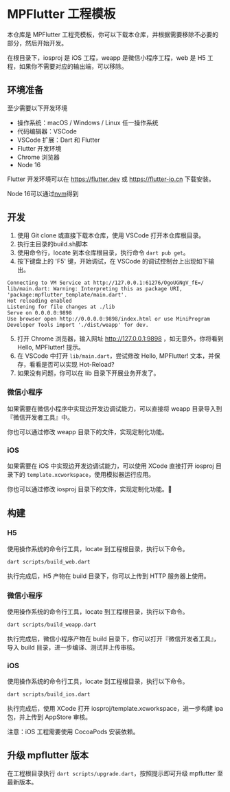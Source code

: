 # MPFlutter 工程模板

本仓库是 MPFlutter 工程壳模板，你可以下载本仓库，并根据需要移除不必要的部分，然后开始开发。

在根目录下，iosproj 是 iOS 工程，weapp 是微信小程序工程，web 是 H5 工程，如果你不需要对应的输出端，可以移除。

## 环境准备

至少需要以下开发环境

- 操作系统：macOS / Windows / Linux 任一操作系统
- 代码编辑器：VSCode
- VSCode 扩展：Dart 和 Flutter 
- Flutter 开发环境
- Chrome 浏览器
- Node 16

Flutter 开发环境可以在 https://flutter.dev 或 https://flutter-io.cn 下载安装。

Node 16可以通过[nvm](https://github.com/nvm-sh/nvm#installing-and-updating)得到

## 开发

1. 使用 Git clone 或直接下载本仓库，使用 VSCode 打开本仓库根目录。
2. 执行主目录的build.sh脚本
3. 使用命令行，locate 到本仓库根目录，执行命令 `dart pub get`。
4. 按下键盘上的 'F5' 键，开始调试，在 VSCode 的调试控制台上出现如下输出。

```
Connecting to VM Service at http://127.0.0.1:61276/OgoUGNgV_fE=/
lib/main.dart: Warning: Interpreting this as package URI, 'package:mpflutter_template/main.dart'.
Hot reloading enabled
Listening for file changes at ./lib
Serve on 0.0.0.0:9898
Use browser open http://0.0.0.0:9898/index.html or use MiniProgram Developer Tools import './dist/weapp' for dev.
```

5. 打开 Chrome 浏览器，输入网址 http://127.0.0.1:9898 ，如无意外，你将看到 Hello, MPFlutter! 提示。
6. 在 VSCode 中打开 `lib/main.dart`，尝试修改 Hello, MPFlutter! 文本，并保存，看看是否可以实现 Hot-Reload?
7. 如果没有问题，你可以在 lib 目录下开展业务开发了。

### 微信小程序

如果需要在微信小程序中实现边开发边调试能力，可以直接将 weapp 目录导入到『微信开发者工具』中。

你也可以通过修改 weapp 目录下的文件，实现定制化功能。

### iOS

如果需要在 iOS 中实现边开发边调试能力，可以使用 XCode 直接打开 iosproj 目录下的 `template.xcworkspace`，使用模拟器运行应用。

你也可以通过修改 iosproj 目录下的文件，实现定制化功能。

## 构建

### H5

使用操作系统的命令行工具，locate 到工程根目录，执行以下命令。

```sh
dart scripts/build_web.dart
```

执行完成后，H5 产物在 build 目录下，你可以上传到 HTTP 服务器上使用。

### 微信小程序

使用操作系统的命令行工具，locate 到工程根目录，执行以下命令。

```sh
dart scripts/build_weapp.dart
```

执行完成后，微信小程序产物在 build 目录下，你可以打开『微信开发者工具』，导入 build 目录，进一步编译、测试并上传审核。

### iOS

使用操作系统的命令行工具，locate 到工程根目录，执行以下命令。

```sh
dart scripts/build_ios.dart
```

执行完成后，使用 XCode 打开 iosproj/template.xcworkspace，进一步构建 ipa 包，并上传到 AppStore 审核。

注意：iOS 工程需要使用 CocoaPods 安装依赖。

## 升级 mpflutter 版本

在工程根目录执行 `dart scripts/upgrade.dart`，按照提示即可升级 mpflutter 至最新版本。